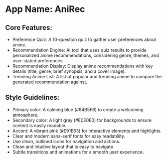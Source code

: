 # **App Name**: AniRec

## Core Features:

- Preference Quiz: A 10-question quiz to gather user preferences about anime.
- Recommendation Engine: AI tool that uses quiz results to provide personalized anime recommendations, considering genre, themes, and user-stated preferences.
- Recommendation Display: Display anime recommendations with key details (title, genre, brief synopsis, and a cover image).
- Trending Anime List: A list of popular and trending anime to compare the generated recommendation against.

## Style Guidelines:

- Primary color: A calming blue (#64B5F6) to create a welcoming atmosphere.
- Secondary color: A light grey (#E0E0E0) for backgrounds to ensure content is easily readable.
- Accent: A vibrant pink (#E91E63) for interactive elements and highlights.
- Clear and modern sans-serif fonts for easy readability.
- Use clean, outlined icons for navigation and actions.
- Clean and intuitive layout that is easy to navigate.
- Subtle transitions and animations for a smooth user experience.